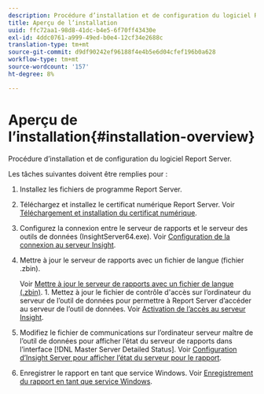 ```yaml
---
description: Procédure d’installation et de configuration du logiciel Report Server.
title: Aperçu de l’installation
uuid: ffc72aa1-98d8-41dc-b4e5-6f70ff43430e
exl-id: 4ddc0761-a999-49ed-b0e4-12cf34e2688c
translation-type: tm+mt
source-git-commit: d9df90242ef96188f4e4b5e6d04cfef196b0a628
workflow-type: tm+mt
source-wordcount: '157'
ht-degree: 8%

---
```


# Aperçu de l’installation{#installation-overview}

Procédure d’installation et de configuration du logiciel Report Server.

Les tâches suivantes doivent être remplies pour :

1. Installez les fichiers de programme Report Server.
1. Téléchargez et installez le certificat numérique Report Server. Voir [Téléchargement et installation du certificat numérique](../../../home/c-rpt-oview/c-inst-rpt/c-install-dig-cert/c-install-dig-cert.md#concept-5a61fc67df3643598c7c403962075f76).
1. Configurez la connexion entre le serveur de rapports et le serveur des outils de données (InsightServer64.exe). Voir [Configuration de la connexion au serveur Insight](../../../home/c-rpt-oview/c-inst-rpt/t-config-conn-ins-svr.md#task-a3ca949c43244782b658fb4437fd724c).
1. Mettre à jour le serveur de rapports avec un fichier de langue (fichier .zbin).

   Voir [Mettre à jour le serveur de rapports avec un fichier de langue (.zbin)](../../../home/c-rpt-oview/c-inst-rpt/c-zbin-file-update.md#concept-5637a8f52b7643759e423c2068b4126b). 1. Mettez à jour le fichier de contrôle d&#39;accès sur l’ordinateur du serveur de l’outil de données pour permettre à Report Server d’accéder au serveur de l’outil de données. Voir [Activation de l’accès au serveur Insight](../../../home/c-rpt-oview/c-inst-rpt/t-en-acc-ins-svr.md#task-e7b95cf9cb194842ad72fa534c56c3cc).
1. Modifiez le fichier de communications sur l’ordinateur serveur maître de l’outil de données pour afficher l’état du serveur de rapports dans l’interface [!DNL Master Server Detailed Status]. Voir [Configuration d’Insight Server pour afficher l’état du serveur pour le rapport](../../../home/c-rpt-oview/c-inst-rpt/t-display-svr-st-rpt.md#task-a14d096f85924d9b93eef950591f93a8).
1. Enregistrer le rapport en tant que service Windows. Voir [Enregistrement du rapport en tant que service Windows](../../../home/c-rpt-oview/c-inst-rpt/t-reg-rpt-win-svc.md#task-a8762d7818ed4cfd87e616db6a68b3a6).
